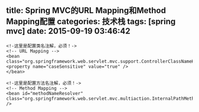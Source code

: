 title: Spring MVC的URL Mapping和Method Mapping配置
categories: 技术栈
tags: [spring mvc]
date: 2015-09-19 03:46:42
---
    <!-这里是配置类名注解，必须！->
    <!-- URL Mapping -->
    <bean class="org.springframework.web.servlet.mvc.support.ControllerClassNameHandlerMapping">
    <property name="caseSensitive" value="true" />
    </bean>
    
    <!-这里是配置方法名注解，必须！->
    <!-- Method Mapping -->
    <bean id="methodNameResolver" class="org.springframework.web.servlet.mvc.multiaction.InternalPathMethodNameResolver" />
